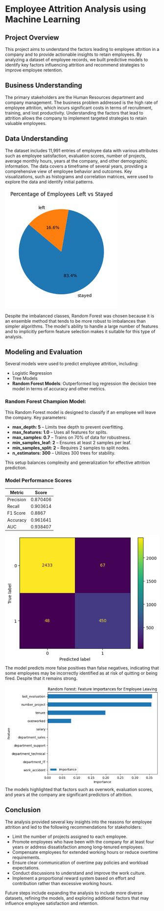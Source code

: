 # Employee Attrition Analysis using Machine Learning

## Project Overview
This project aims to understand the factors leading to employee attrition in a company and to provide actionable insights to retain employees. By analyzing a dataset of employee records, we built predictive models to identify key factors influencing attrition and recommend strategies to improve employee retention.

## Business Understanding
The primary stakeholders are the Human Resources department and company management. The business problem addressed is the high rate of employee attrition, which incurs significant costs in terms of recruitment, training, and lost productivity. Understanding the factors that lead to attrition allows the company to implement targeted strategies to retain valuable employees.

## Data Understanding
The dataset includes 11,991 entries of employee data with various attributes such as employee satisfaction, evaluation scores, number of projects, average monthly hours, years at the company, and other demographic information. The data covers a timeframe of several years, providing a comprehensive view of employee behavior and outcomes. Key visualizations, such as histograms and correlation matrices, were used to explore the data and identify initial patterns.

![alt text](images\class_balance.png)

  Despite the imbalanced classes, Random Forest was chosen because it is an ensemble method that tends to be more robust to imbalances than simpler algorithms. The model's ability to handle a large number of features and to implicitly perform feature selection makes it suitable for this type of analysis.

## Modeling and Evaluation
Several models were used to predict employee attrition, including:
- Logistic Regression
- Tree Models
- **Random Forest Models**: Outperformed log regression the decision tree model in terms of accuracy and other metrics.

### **Random Forest Champion Model:**
  
This Random Forest model is designed to classify if an employee will leave the company. Key parameters:

- **max_depth: 5** – Limits tree depth to prevent overfitting.
- **max_features: 1.0** – Uses all features for splits.
- **max_samples: 0.7** – Trains on 70% of data for robustness.
- **min_samples_leaf: 2** – Ensures at least 2 samples per leaf.
- **min_samples_split: 2** – Requires 2 samples to split nodes.
- **n_estimators: 300** – Utilizes 300 trees for stability.

This setup balances complexity and generalization for effective attrition prediction.

### Model Performance Scores

| Metric     | Score    |
|------------|----------|
| Precision  | 0.870406 |
| Recall     | 0.903614 |
| F1 Score   | 0.8867   |
| Accuracy   | 0.961641 |
| AUC        | 0.938407 |

  ![alt text](images\champion_rf_cm.png)
The model predicts more false positives than false negatives, indicating that some employees may be incorrectly identified as at risk of quitting or being fired. Despite that it remains strong. 

  ![alt text](images\champion_rf_feature_importance.png)
The models highlighted that factors such as overwork, evaluation scores, and years at the company are significant predictors of attrition.

## Conclusion
The analysis provided several key insights into the reasons for employee attrition and led to the following recommendations for stakeholders:

- Limit the number of projects assigned to each employee.
- Promote employees who have been with the company for at least four years or address dissatisfaction among long-tenured employees.
- Compensate employees for extended working hours or reduce overtime requirements.
- Ensure clear communication of overtime pay policies and workload expectations.
- Conduct discussions to understand and improve the work culture.
- Implement a proportional reward system based on effort and contribution rather than excessive working hours.

Future steps include expanding the analysis to include more diverse datasets, refining the models, and exploring additional factors that may influence employee satisfaction and retention.

